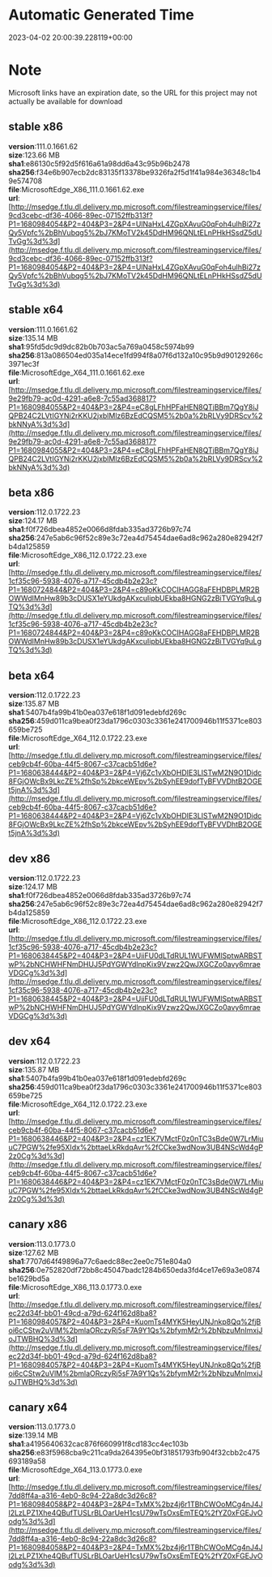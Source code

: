 # Automatic Generated Time
2023-04-02 20:00:39.228119+00:00

# Note
Microsoft links have an expiration date, so the URL for this project may not actually be available for download

## stable x86
**version**:111.0.1661.62  
**size**:123.66 MB  
**sha1**:e86130c5f92d5f616a61a98dd6a43c95b96b2478  
**sha256**:f34e6b907ecb2dc83135f13378be9326fa2f5d1f41a984e36348c1b49e574708  
**file**:MicrosoftEdge_X86_111.0.1661.62.exe  
**url**:[http://msedge.f.tlu.dl.delivery.mp.microsoft.com/filestreamingservice/files/9cd3cebc-df36-4066-89ec-07152ffb313f?P1=1680984054&P2=404&P3=2&P4=UlNaHxL4ZGpXAvuG0qFoh4ulhBi27zQy5Vpfc%2bBhVubqg5%2bJ7KMoTV2k45DdHM96QNLtELnPHkHSsdZ5dUTvGg%3d%3d](http://msedge.f.tlu.dl.delivery.mp.microsoft.com/filestreamingservice/files/9cd3cebc-df36-4066-89ec-07152ffb313f?P1=1680984054&P2=404&P3=2&P4=UlNaHxL4ZGpXAvuG0qFoh4ulhBi27zQy5Vpfc%2bBhVubqg5%2bJ7KMoTV2k45DdHM96QNLtELnPHkHSsdZ5dUTvGg%3d%3d)  

## stable x64
**version**:111.0.1661.62  
**size**:135.14 MB  
**sha1**:95fd5dc9d9dc82b0b703ac5a769a0458c5974b99  
**sha256**:813a086504ed035a14ece1fd994f8a07f6d132a10c95b9d90129266c3971ec3f  
**file**:MicrosoftEdge_X64_111.0.1661.62.exe  
**url**:[http://msedge.f.tlu.dl.delivery.mp.microsoft.com/filestreamingservice/files/9e29fb79-ac0d-4291-a6e8-7c55ad368817?P1=1680984055&P2=404&P3=2&P4=eC8gLFhHPFaHEN8QTjBBm7QgY8iJQPB24C2LVtIGYNi2rKKU2jxblMlz6BzEdCQSM5%2b0a%2bRLVy9DRScv%2bkNNyA%3d%3d](http://msedge.f.tlu.dl.delivery.mp.microsoft.com/filestreamingservice/files/9e29fb79-ac0d-4291-a6e8-7c55ad368817?P1=1680984055&P2=404&P3=2&P4=eC8gLFhHPFaHEN8QTjBBm7QgY8iJQPB24C2LVtIGYNi2rKKU2jxblMlz6BzEdCQSM5%2b0a%2bRLVy9DRScv%2bkNNyA%3d%3d)  

## beta x86
**version**:112.0.1722.23  
**size**:124.17 MB  
**sha1**:f0f726dbea4852e0066d8fdab335ad3726b97c74  
**sha256**:247e5ab6c96f52c89e3c72ea4d75454dae6ad8c962a280e82942f7b4da125859  
**file**:MicrosoftEdge_X86_112.0.1722.23.exe  
**url**:[http://msedge.f.tlu.dl.delivery.mp.microsoft.com/filestreamingservice/files/1cf35c96-5938-4076-a717-45cdb4b2e23c?P1=1680724844&P2=404&P3=2&P4=c89oKkCOCIHAGG8aFEHDBPLMR2BOWWdIMnHw89b3cDUSX1eYUkdgAKxcuIipbUEkba8HGNG2zBiTVGYq9uLgTQ%3d%3d](http://msedge.f.tlu.dl.delivery.mp.microsoft.com/filestreamingservice/files/1cf35c96-5938-4076-a717-45cdb4b2e23c?P1=1680724844&P2=404&P3=2&P4=c89oKkCOCIHAGG8aFEHDBPLMR2BOWWdIMnHw89b3cDUSX1eYUkdgAKxcuIipbUEkba8HGNG2zBiTVGYq9uLgTQ%3d%3d)  

## beta x64
**version**:112.0.1722.23  
**size**:135.87 MB  
**sha1**:5407b4fa99b41b0ea037e618f1d091edebfd269c  
**sha256**:459d011ca9bea0f23da1796c0303c3361e241700946b11f5371ce803659be725  
**file**:MicrosoftEdge_X64_112.0.1722.23.exe  
**url**:[http://msedge.f.tlu.dl.delivery.mp.microsoft.com/filestreamingservice/files/ceb9cb4f-60ba-44f5-8067-c37cacb51d6e?P1=1680638444&P2=404&P3=2&P4=Vj6Zc1vXbOHDIE3LISTwM2N9O1Didc8FGjOWcBx9LkcZE%2fhSp%2bkceWEpv%2bSyhEE9dofTyBFVVDhtB2OGEt5jnA%3d%3d](http://msedge.f.tlu.dl.delivery.mp.microsoft.com/filestreamingservice/files/ceb9cb4f-60ba-44f5-8067-c37cacb51d6e?P1=1680638444&P2=404&P3=2&P4=Vj6Zc1vXbOHDIE3LISTwM2N9O1Didc8FGjOWcBx9LkcZE%2fhSp%2bkceWEpv%2bSyhEE9dofTyBFVVDhtB2OGEt5jnA%3d%3d)  

## dev x86
**version**:112.0.1722.23  
**size**:124.17 MB  
**sha1**:f0f726dbea4852e0066d8fdab335ad3726b97c74  
**sha256**:247e5ab6c96f52c89e3c72ea4d75454dae6ad8c962a280e82942f7b4da125859  
**file**:MicrosoftEdge_X86_112.0.1722.23.exe  
**url**:[http://msedge.f.tlu.dl.delivery.mp.microsoft.com/filestreamingservice/files/1cf35c96-5938-4076-a717-45cdb4b2e23c?P1=1680638445&P2=404&P3=2&P4=UiiFU0dLTdRUL1WUFWMlSptwARBSTwP%2bNCHWHFNmDHUJ5PdYGWYdlnpKix9Vzwz2QwJXGCZo0avy6mraeVDGCg%3d%3d](http://msedge.f.tlu.dl.delivery.mp.microsoft.com/filestreamingservice/files/1cf35c96-5938-4076-a717-45cdb4b2e23c?P1=1680638445&P2=404&P3=2&P4=UiiFU0dLTdRUL1WUFWMlSptwARBSTwP%2bNCHWHFNmDHUJ5PdYGWYdlnpKix9Vzwz2QwJXGCZo0avy6mraeVDGCg%3d%3d)  

## dev x64
**version**:112.0.1722.23  
**size**:135.87 MB  
**sha1**:5407b4fa99b41b0ea037e618f1d091edebfd269c  
**sha256**:459d011ca9bea0f23da1796c0303c3361e241700946b11f5371ce803659be725  
**file**:MicrosoftEdge_X64_112.0.1722.23.exe  
**url**:[http://msedge.f.tlu.dl.delivery.mp.microsoft.com/filestreamingservice/files/ceb9cb4f-60ba-44f5-8067-c37cacb51d6e?P1=1680638446&P2=404&P3=2&P4=cz1EK7VMctF0z0nTC3sBde0W7LrMiuuC7PGW%2fe95XIdx%2bttaeLkRkdqAvr%2fCCke3wdNow3UB4NScWd4gP2z0Cg%3d%3d](http://msedge.f.tlu.dl.delivery.mp.microsoft.com/filestreamingservice/files/ceb9cb4f-60ba-44f5-8067-c37cacb51d6e?P1=1680638446&P2=404&P3=2&P4=cz1EK7VMctF0z0nTC3sBde0W7LrMiuuC7PGW%2fe95XIdx%2bttaeLkRkdqAvr%2fCCke3wdNow3UB4NScWd4gP2z0Cg%3d%3d)  

## canary x86
**version**:113.0.1773.0  
**size**:127.62 MB  
**sha1**:7707d64f49896a77c6aedc88ec2ee0c751e804a0  
**sha256**:0e752820df72bb8c45047badc1284b650eda3fd4ce17e69a3e0874be1629bd5a  
**file**:MicrosoftEdge_X86_113.0.1773.0.exe  
**url**:[http://msedge.f.tlu.dl.delivery.mp.microsoft.com/filestreamingservice/files/ec22d34f-bb01-49cd-a79d-624f162d8ba8?P1=1680984057&P2=404&P3=2&P4=KuomTs4MYK5HeyUNJnkp8Qq%2fjBoi6cCStw2uVlM%2bmlaORczyRj5sF7A9Y1Qs%2bfymM2r%2bNbzuMnImxjJoJTWBHQ%3d%3d](http://msedge.f.tlu.dl.delivery.mp.microsoft.com/filestreamingservice/files/ec22d34f-bb01-49cd-a79d-624f162d8ba8?P1=1680984057&P2=404&P3=2&P4=KuomTs4MYK5HeyUNJnkp8Qq%2fjBoi6cCStw2uVlM%2bmlaORczyRj5sF7A9Y1Qs%2bfymM2r%2bNbzuMnImxjJoJTWBHQ%3d%3d)  

## canary x64
**version**:113.0.1773.0  
**size**:139.14 MB  
**sha1**:a4195640632cac876f660991f8cd183cc4ec103b  
**sha256**:e83f5968cba9c211ca9da264395e0bf31851793fb904f32cbb2c475693189a58  
**file**:MicrosoftEdge_X64_113.0.1773.0.exe  
**url**:[http://msedge.f.tlu.dl.delivery.mp.microsoft.com/filestreamingservice/files/7dd8ff4a-a316-4eb0-8c94-22a8dc3d26c8?P1=1680984058&P2=404&P3=2&P4=TxMX%2bz4j6r1TBhCWOoMCg4nJ4Jl2LzLPZ1Xhe4QBufTUSLrBLOarUeH1csU79wTsOxsEmTEQ%2fYZ0xFGEJvOodg%3d%3d](http://msedge.f.tlu.dl.delivery.mp.microsoft.com/filestreamingservice/files/7dd8ff4a-a316-4eb0-8c94-22a8dc3d26c8?P1=1680984058&P2=404&P3=2&P4=TxMX%2bz4j6r1TBhCWOoMCg4nJ4Jl2LzLPZ1Xhe4QBufTUSLrBLOarUeH1csU79wTsOxsEmTEQ%2fYZ0xFGEJvOodg%3d%3d)  

